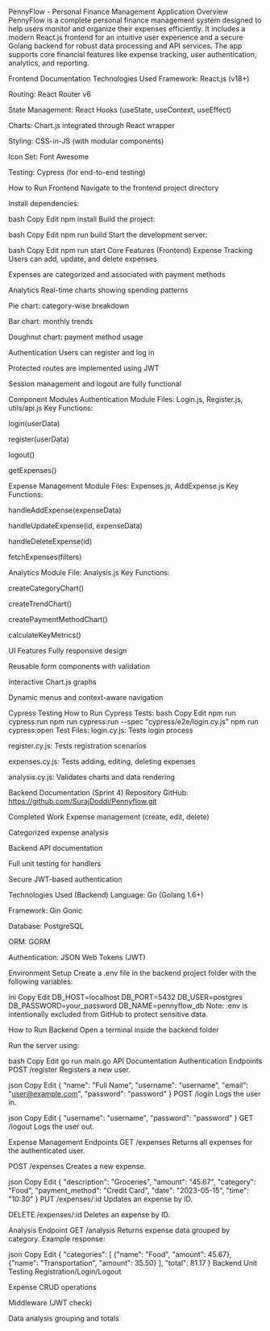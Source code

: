 PennyFlow - Personal Finance Management Application
Overview
PennyFlow is a complete personal finance management system designed to help users monitor and organize their expenses efficiently. It includes a modern React.js frontend for an intuitive user experience and a secure Golang backend for robust data processing and API services. The app supports core financial features like expense tracking, user authentication, analytics, and reporting.

Frontend Documentation
Technologies Used
Framework: React.js (v18+)

Routing: React Router v6

State Management: React Hooks (useState, useContext, useEffect)

Charts: Chart.js integrated through React wrapper

Styling: CSS-in-JS (with modular components)

Icon Set: Font Awesome

Testing: Cypress (for end-to-end testing)

How to Run Frontend
Navigate to the frontend project directory

Install dependencies:

bash
Copy
Edit
npm install
Build the project:

bash
Copy
Edit
npm run build
Start the development server:

bash
Copy
Edit
npm run start
Core Features (Frontend)
Expense Tracking
Users can add, update, and delete expenses

Expenses are categorized and associated with payment methods

Analytics
Real-time charts showing spending patterns

Pie chart: category-wise breakdown

Bar chart: monthly trends

Doughnut chart: payment method usage

Authentication
Users can register and log in

Protected routes are implemented using JWT

Session management and logout are fully functional

Component Modules
Authentication Module
Files: Login.js, Register.js, utils/api.js
Key Functions:

login(userData)

register(userData)

logout()

getExpenses()

Expense Management Module
Files: Expenses.js, AddExpense.js
Key Functions:

handleAddExpense(expenseData)

handleUpdateExpense(id, expenseData)

handleDeleteExpense(id)

fetchExpenses(filters)

Analytics Module
File: Analysis.js
Key Functions:

createCategoryChart()

createTrendChart()

createPaymentMethodChart()

calculateKeyMetrics()

UI Features
Fully responsive design

Reusable form components with validation

Interactive Chart.js graphs

Dynamic menus and context-aware navigation

Cypress Testing
How to Run Cypress Tests:
bash
Copy
Edit
npm run cypress:run
npm run cypress:run --spec "cypress/e2e/login.cy.js"
npm run cypress:open
Test Files:
login.cy.js: Tests login process

register.cy.js: Tests registration scenarios

expenses.cy.js: Tests adding, editing, deleting expenses

analysis.cy.js: Validates charts and data rendering

Backend Documentation (Sprint 4)
Repository
GitHub: https://github.com/SurajDoddi/Pennyflow.git

Completed Work
Expense management (create, edit, delete)

Categorized expense analysis

Backend API documentation

Full unit testing for handlers

Secure JWT-based authentication

Technologies Used (Backend)
Language: Go (Golang 1.6+)

Framework: Gin Gonic

Database: PostgreSQL

ORM: GORM

Authentication: JSON Web Tokens (JWT)

Environment Setup
Create a .env file in the backend project folder with the following variables:

ini
Copy
Edit
DB_HOST=localhost
DB_PORT=5432
DB_USER=postgres
DB_PASSWORD=your_password
DB_NAME=pennyflow_db
Note: .env is intentionally excluded from GitHub to protect sensitive data.

How to Run Backend
Open a terminal inside the backend folder

Run the server using:

bash
Copy
Edit
go run main.go
API Documentation
Authentication Endpoints
POST /register
Registers a new user.

json
Copy
Edit
{
  "name": "Full Name",
  "username": "username",
  "email": "user@example.com",
  "password": "password"
}
POST /login
Logs the user in.

json
Copy
Edit
{
  "username": "username",
  "password": "password"
}
GET /logout
Logs the user out.

Expense Management Endpoints
GET /expenses
Returns all expenses for the authenticated user.

POST /expenses
Creates a new expense.

json
Copy
Edit
{
  "description": "Groceries",
  "amount": "45.67",
  "category": "Food",
  "payment_method": "Credit Card",
  "date": "2023-05-15",
  "time": "10:30"
}
PUT /expenses/:id
Updates an expense by ID.

DELETE /expenses/:id
Deletes an expense by ID.

Analysis Endpoint
GET /analysis
Returns expense data grouped by category.
Example response:

json
Copy
Edit
{
  "categories": [
    {"name": "Food", "amount": 45.67},
    {"name": "Transportation", "amount": 35.50}
  ],
  "total": 81.17
}
Backend Unit Testing
Registration/Login/Logout

Expense CRUD operations

Middleware (JWT check)

Data analysis grouping and totals